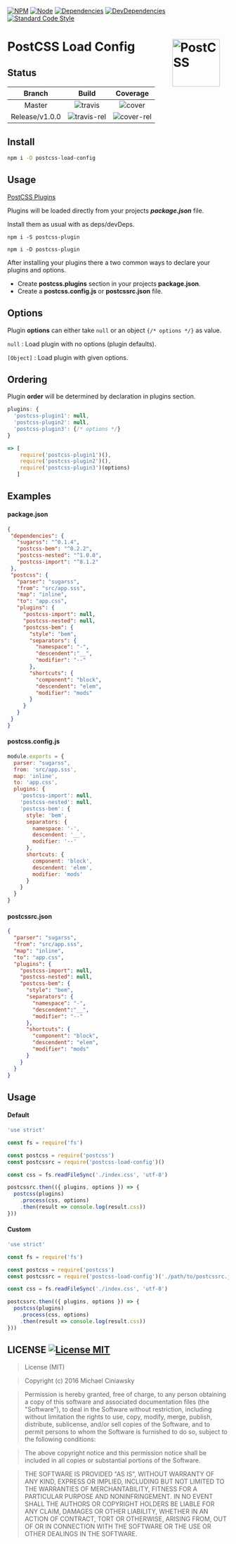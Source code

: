 [![NPM][npm]][npm-url]
[![Node][node]][node-url]
[![Dependencies][deps]][deps-url]
[![DevDependencies][devdeps]][devdeps-url]
[![Standard Code Style][style]][style-url]

# PostCSS Load Config <img align="right" width="108" height="108" title="PostCSS" src="http://postcss.github.io/postcss/logo.svg" hspace="20">

## Status

| Branch               | Build                     | Coverage                 |
|:--------------------:|:-------------------------:|:------------------------:|
|  Master              | ![travis]                 | ![cover]                 |
|  Release/v1.0.0      | ![travis-rel]             | ![cover-rel]             |

## Install

```bash
npm i -D postcss-load-config
```

## Usage

[PostCSS Plugins](https://postcss.parts)

Plugins will be loaded directly from your projects ***package.json*** file.

Install them as usual with as deps/devDeps.

```
npm i -S postcss-plugin
```
```
npm i -D postcss-plugin
```

After installing your plugins there a two common ways to declare your plugins and options.

- Create **postcss.plugins** section in your projects **package.json**.
- Create a **postcss.config.js**  or  **postcssrc.json** file.

## Options

Plugin **options** can either take ```null``` or an object ```{/* options */}```
as value.

```null``` : Load plugin with no options (plugin defaults).

```[Object]``` : Load plugin with given options.

## Ordering

Plugin **order** will be determined by declaration in plugins section.

```js
plugins: {
  'postcss-plugin1': null,
  'postcss-plugin2': null,
  'postcss-plugin3': {/* options */}
}

=> [
    require('postcss-plugin1')(),
    require('postcss-plugin2')(),
    require('postcss-plugin3')(options)
   ]
```

## Examples
#### package.json

```json
{
 "dependencies": {
   "sugarss": "^0.1.4",
   "postcss-bem": "^0.2.2",
   "postcss-nested": "^1.0.0",
   "postcss-import": "^8.1.2"
 },
 "postcss": {
   "parser": "sugarss",
   "from": "src/app.sss",
   "map": "inline",
   "to": "app.css",
   "plugins": {
     "postcss-import": null,
     "postcss-nested": null,
     "postcss-bem": {
       "style": "bem",
       "separators": {
         "namespace": "-",
         "descendent":"__",
         "modifier": "--"
       },
       "shortcuts": {
         "component": "block",
         "descendent": "elem",
         "modifier": "mods"
       }
     }  
   }
 }
}
```

#### postcss.config.js

```js
module.exports = {
  parser: "sugarss",
  from: 'src/app.sss',
  map: 'inline',
  to: 'app.css',
  plugins: {
    'postcss-import': null,
    'postcss-nested': null,
    'postcss-bem': {
      style: 'bem',
      separators: {
        namespace: '-',
        descendent: '__',
        modifier: '--'
      },
      shortcuts: {
        component: 'block',
        descendent: 'elem',
        modifier: 'mods'
      }
    }
  }
}
```
#### postcssrc.json

```json
{
  "parser": "sugarss",
  "from": "src/app.sss",
  "map": "inline",
  "to": "app.css",
  "plugins": {
    "postcss-import": null,
    "postcss-nested": null,
    "postcss-bem": {
      "style": "bem",
      "separators": {
        "namespace": "-",
        "descendent":"__",
        "modifier": "--"
      },
      "shortcuts": {
        "component": "block",
        "descendent": "elem",
        "modifier": "mods"
      }
    }
  }
}
```

## Usage
#### Default

```js
'use strict'

const fs = require('fs')

const postcss = require('postcss')
const postcssrc = require('postcss-load-config')()

const css = fs.readFileSync('./index.css', 'utf-8')

postcssrc.then(({ plugins, options }) => {
  postcss(plugins)
    .process(css, options)
    .then(result => console.log(result.css))
}))
```

#### Custom

```js
'use strict'

const fs = require('fs')

const postcss = require('postcss')
const postcssrc = require('postcss-load-config')('./path/to/postcssrc.json')

const css = fs.readFileSync('./index.css', 'utf-8')

postcssrc.then(({ plugins, options }) => {
  postcss(plugins)
    .process(css, options)
    .then(result => console.log(result.css))
}))
```

## LICENSE [![License MIT][license]][license-url]

> License (MIT)

> Copyright (c) 2016 Michael Ciniawsky

> Permission is hereby granted, free of charge, to any person obtaining a copy
of this software and associated documentation files (the "Software"), to deal
in the Software without restriction, including without limitation the rights
to use, copy, modify, merge, publish, distribute, sublicense, and/or sell
copies of the Software, and to permit persons to whom the Software is
furnished to do so, subject to the following conditions:

> The above copyright notice and this permission notice shall be included in all
copies or substantial portions of the Software.

> THE SOFTWARE IS PROVIDED "AS IS", WITHOUT WARRANTY OF ANY KIND, EXPRESS OR
IMPLIED, INCLUDING BUT NOT LIMITED TO THE WARRANTIES OF MERCHANTABILITY,
FITNESS FOR A PARTICULAR PURPOSE AND NONINFRINGEMENT. IN NO EVENT SHALL THE
AUTHORS OR COPYRIGHT HOLDERS BE LIABLE FOR ANY CLAIM, DAMAGES OR OTHER
LIABILITY, WHETHER IN AN ACTION OF CONTRACT, TORT OR OTHERWISE, ARISING FROM,
OUT OF OR IN CONNECTION WITH THE SOFTWARE OR THE USE OR OTHER DEALINGS IN THE
SOFTWARE.

[npm]: https://img.shields.io/npm/v/postcss-load-config.svg
[npm-url]: https://npmjs.com/package/postcss-load-config

[node]: https://img.shields.io/node/v/gh-badges.svg?maxAge=2592000
[node-url]: https://nodejs.org

[deps]: https://david-dm.org/michael-ciniawsky/postcss-load-config.svg
[deps-url]: https://david-dm.org/michael-ciniawsky/postcss-load-config

[devdeps]: https://david-dm.org/michael-ciniawsky/postcss-load-config/dev-status.svg
[devdeps-url]: https://david-dm.org/michael-ciniawsky/postcss-load-config#info=devDependencies

[style]: https://img.shields.io/badge/code%20style-standard-yellow.svg
[style-url]: http://standardjs.com/

[travis]: http://img.shields.io/travis/michael-ciniawsky/postcss-load-config.svg?branch=master
[travis-url]: https://travis-ci.org/michael-ciniawsky/postcss-load-config?branch=master

[travis-rel]: http://img.shields.io/travis/michael-ciniawsky/postcss-load-config.svg?branch=release/1.0.0
[travis-rel-url]:https://travis-ci.org/michael-ciniawsky/postcss-load-config?branch=release/1.0.0

[travis-dev]: http://img.shields.io/travis/michael-ciniawsky/postcss-load-config.svg?branch=develop
[travis-dev-url]: https://travis-ci.org/michael-ciniawsky/postcss-load-config?branch=develop

[cover]: https://coveralls.io/repos/github/michael-ciniawsky/postcss-load-config/badge.svg?branch=master
[cover-url]: https://coveralls.io/github/michael-ciniawsky/postcss-load-config?branch=master

[cover-rel]: https://coveralls.io/repos/github/michael-ciniawsky/postcss-load-config/badge.svg?branch=release/1.0.0
[cover-rel-url]: https://coveralls.io/github/michael-ciniawsky/postcss-load-config?branch=release/1.0.0

[cover-dev]: https://coveralls.io/repos/github/michael-ciniawsk/postcss-load-config/badge.svg?branch=develop
[cover-dev-url]: https://coveralls.io/github/michael-ciniawsky/postcss-load-config?branch=develop

[license]: https://img.shields.io/github/license/michael-ciniawsky/postcss-load-config.svg
[license-url]: https://raw.githubusercontent.com/michael-ciniawsky/postcss-load-config/master/LICENSE

